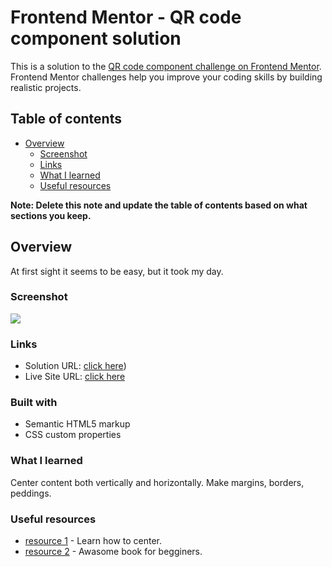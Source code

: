# Frontend Mentor - QR code component solution

This is a solution to the [QR code component challenge on Frontend Mentor](https://www.frontendmentor.io/challenges/qr-code-component-iux_sIO_H). Frontend Mentor challenges help you improve your coding skills by building realistic projects. 

## Table of contents

- [Overview](#overview)
  - [Screenshot](#screenshot)
  - [Links](#links)
  - [What I learned](#what-i-learned)
  - [Useful resources](#useful-resources)

**Note: Delete this note and update the table of contents based on what sections you keep.**

## Overview

At first sight it seems to be easy, but it took my day.

### Screenshot

![](https://cdn.glitch.global/bda2bc7a-9187-45a0-9e84-1ed7e6e0d636/image_2022_06_16T14_48_14_565Z.png?v=1655390927294)


### Links

- Solution URL: [click here](https://glitch.com/edit/#!/qr-code-nick))
- Live Site URL: [click here](https://qr-code-nick.glitch.me)


### Built with

- Semantic HTML5 markup
- CSS custom properties




### What I learned

Center content both vertically and horizontally.
Make margins, borders, peddings. 


### Useful resources

- [resource 1](https://css-tricks.com/centering-css-complete-guide/) - Learn how to center.
- [resource 2](https://learn.shayhowe.com/html-css/opening-the-box-model/) - Awasome book for begginers. 


